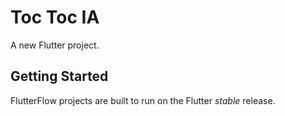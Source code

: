 # Toc Toc IA

A new Flutter project.

## Getting Started

FlutterFlow projects are built to run on the Flutter _stable_ release.
